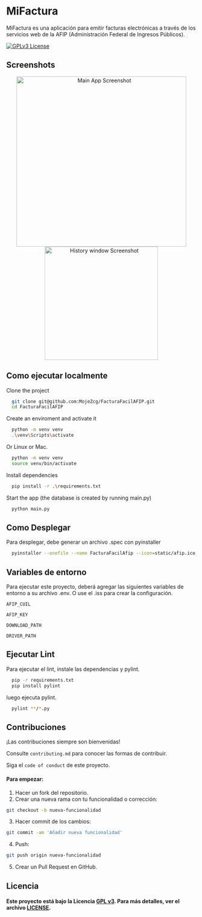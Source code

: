
# MiFactura

MiFactura es una aplicación para emitir facturas electrónicas a través de los servicios web de la AFIP (Administración Federal de Ingresos Públicos).

[![GPLv3 License](https://img.shields.io/badge/License-GPL%20v3-yellow.svg)](https://opensource.org/licenses/)

## Screenshots

<p align="center">
  <img src="screenshots/Screenshot_1.png" alt="Main App Screenshot" width="450">
  <img src="screenshots/Screenshot_2.png" alt="History window Screenshot" width="300">
</p>

## Como ejecutar localmente

Clone the project

```bash
  git clone git@github.com:MojeZcg/FacturaFacilAFIP.git
  cd FacturaFacilAFIP
```

Create an enviroment and activate it

```bash
  python -m venv venv
  .\venv\Scripts\activate
```
Or Linux or Mac.

```bash
  python -m venv venv
  source venv/bin/activate
```

Install dependencies

```bash
  pip install -r .\requirements.txt
```

Start the app (the database is created by running main.py)

```bash
  python main.py
```


## Como Desplegar

Para desplegar, debe generar un archivo .spec con pyinstaller

```bash
  pyinstaller --onefile --name FacturaFacilAfip --icon=static/afip.ico --add-data ".env:." --add-data "static:static" --add-data "LICENSE:." main.py
```


## Variables de entorno

Para ejecutar este proyecto, deberá agregar las siguientes variables de entorno a su archivo .env. O use el .iss para crear la configuración.

`AFIP_CUIL`

`AFIP_KEY`

`DOWNLOAD_PATH`

`DRIVER_PATH`


## Ejecutar Lint

Para ejecutar el lint, instale las dependencias y pylint.

```bash
  pip -r requirements.txt
  pip install pylint
```

luego ejecuta pylint.

```bash
  pylint **/*.py
```


## Contribuciones

¡Las contribuciones siempre son bienvenidas!

Consulte `contributing.md` para conocer las formas de contribuir.

Siga el `code of conduct` de este proyecto.

#### Para empezar:
1. Hacer un fork del repositorio.
2. Crear una nueva rama con tu funcionalidad o corrección:
```bash
git checkout -b nueva-funcionalidad
```
3. Hacer commit de los cambios:
```bash
git commit -am 'Añadir nueva funcionalidad'
```

4. Push:
```bash
git push origin nueva-funcionalidad
```

5. Crear un Pull Request en GitHub.


## Licencia
#### Este proyecto está bajo la Licencia [GPL v3](https://www.gnu.org/licenses/gpl-3.0.en.html#license-text). Para más detalles, ver el archivo [LICENSE](LICENSE).
